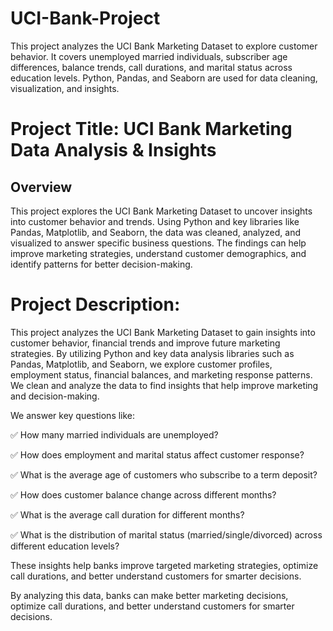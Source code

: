 # UCI-Bank-Project
This project analyzes the UCI Bank Marketing Dataset to explore customer behavior. It covers unemployed married individuals, subscriber age differences, balance trends, call durations, and marital status across education levels. Python, Pandas, and Seaborn are used for data cleaning, visualization, and insights.

# Project Title: UCI Bank Marketing Data Analysis & Insights

## Overview
This project explores the UCI Bank Marketing Dataset to uncover insights into customer behavior and trends. Using Python and key libraries like Pandas, Matplotlib, and Seaborn, the data was cleaned, analyzed, and visualized to answer specific business questions. The findings can help improve marketing strategies, understand customer demographics, and identify patterns for better decision-making.

# Project Description:

This project analyzes the UCI Bank Marketing Dataset to gain insights into customer behavior, financial trends and improve future marketing strategies. By utilizing Python and key data analysis libraries such as Pandas, Matplotlib, and Seaborn, we explore customer profiles, employment status, financial balances, and marketing response patterns. We clean and analyze the data to find insights that help improve marketing and decision-making.

We answer key questions like:

✅ How many married individuals are unemployed?

✅ How does employment and marital status affect customer response?

✅ What is the average age of customers who subscribe to a term deposit?

✅ How does customer balance change across different months?

✅ What is the average call duration for different months?

✅ What is the distribution of marital status (married/single/divorced) across different education levels?

These insights help banks improve targeted marketing strategies, optimize call durations, and better understand customers for smarter decisions.

By analyzing this data, banks can make better marketing decisions, optimize call durations, and better understand customers for smarter decisions.

